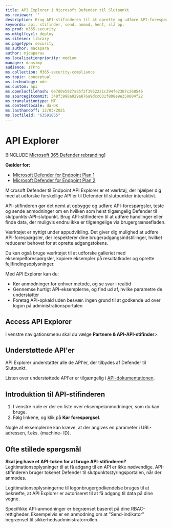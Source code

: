 ```yaml
---
title: API Explorer i Microsoft Defender til Slutpunkt
ms.reviewer: ''
description: Brug API-stifinderen til at oprette og udføre API-forespørgsler, teste og sende anmodninger om alle tilgængelige API'er
keywords: api, stifinder, send, anmod, hent, slå op,
ms.prod: m365-security
ms.mktglfcycl: deploy
ms.sitesec: library
ms.pagetype: security
ms.author: macapara
author: mjcaparas
ms.localizationpriority: medium
manager: dansimp
audience: ITPro
ms.collection: M365-security-compliance
ms.topic: conceptual
ms.technology: mde
ms.custom: api
ms.openlocfilehash: 6e7d0e5927a85f2f3952221c294fe2387c268546
ms.sourcegitcommit: 348f3998a029a876a9dcc031f808e9e350804f22
ms.translationtype: MT
ms.contentlocale: da-DK
ms.lasthandoff: 12/03/2021
ms.locfileid: "63591855"
---
```

# <a name="api-explorer"></a>API Explorer

[!INCLUDE [Microsoft 365 Defender rebranding](../../includes/microsoft-defender.md)]

**Gælder for:**
- [Microsoft Defender for Endpoint Plan 1](https://go.microsoft.com/fwlink/?linkid=2154037)
- [Microsoft Defender for Endpoint Plan 2](https://go.microsoft.com/fwlink/p/?linkid=2154037)

Microsoft Defender til Endpoint API Explorer er et værktøj, der hjælper dig med at udforske forskellige API'er til Defender til slutpunkter interaktivt.

API-stifinderen gør det nemt at opbygge og udføre API-forespørgsler, teste og sende anmodninger om en hvilken som helst tilgængelig Defender til slutpunkts-API-slutpunkt. Brug API-stifinderen til at udføre handlinger eller finde data, der muligvis endnu ikke er tilgængelige via brugergrænsefladen.

Værktøjet er nyttigt under appudvikling. Det giver dig mulighed at udføre API-forespørgsler, der respekterer dine brugeradgangsindstillinger, hvilket reducerer behovet for at oprette adgangstokens.

Du kan også bruge værktøjet til at udforske galleriet med eksempelforespørgsler, kopiere eksempler på resultatkoder og oprette fejlfindingsoplysninger.

Med API Explorer kan du:

- Kør anmodninger for enhver metode, og se svar i realtid
- Gennemse hurtigt API-eksemplerne, og find ud af, hvilke parametre de understøtter
- Foretag API-opkald uden besvær. ingen grund til at godkende ud over logon på administrationsportalen

## <a name="access-api-explorer"></a>Access API Explorer

I venstre navigationsmenu skal du vælge **Partnere & API-API-stifinder**\>.

## <a name="supported-apis"></a>Understøttede API'er

API Explorer understøtter alle de API'er, der tilbydes af Defender til Slutpunkt.

Listen over understøttede API'er er tilgængelig i [API-dokumentationen](apis-intro.md).

## <a name="get-started-with-the-api-explorer"></a>Introduktion til API-stifinderen

1. I venstre rude er der en liste over eksempelanmodninger, som du kan bruge.
2. Følg linkene, og klik på **Kør forespørgsel**.

Nogle af eksemplerne kan kræve, at der angives en parameter i URL-adressen, f.eks. {machine- ID}.

## <a name="faq"></a>Ofte stillede spørgsmål

**Skal jeg have et API-token for at bruge API-stifinderen?** <br>
Legitimationsoplysninger til at få adgang til en API er ikke nødvendige. API-stifinderen bruger tokenet Defender til slutpunktsstyringsportalen, når der anmodes.

Legitimationsoplysningerne til logonbrugergodkendelse bruges til at bekræfte, at API Explorer er autoriseret til at få adgang til data på dine vegne.

Specifikke API-anmodninger er begrænset baseret på dine RBAC-rettigheder. Eksempelvis er en anmodning om at "Send-indikator" begrænset til sikkerhedsadministratorrollen.
